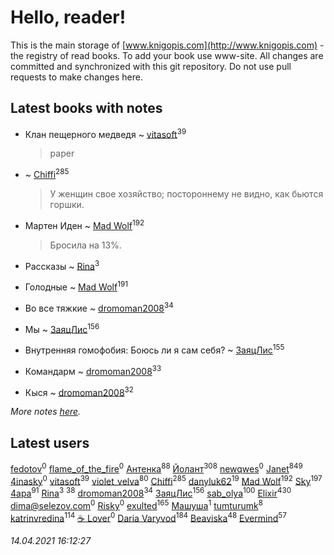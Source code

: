 # Hello, reader!
This is the main storage of [www.knigopis.com](http://www.knigopis.com) - the registry of read books.
To add your book use www-site. All changes are committed and synchronized with this git repository.
Do not use pull requests to make changes here.


## Latest books with notes
* Клан пещерного медведя ~ [vitasoft](users/474/47446642-vkontakte)<sup>39</sup>
    > paper

*  ~ [Chiffi](users/105/105831994080785626680-google)<sup>285</sup>
    > У женщин свое хозяйство; постороннему не видно, как бьются горшки.

* Мартен Иден ~ [Mad Wolf](users/947/94738840-vkontakte)<sup>192</sup>
    > Бросила на 13%.

* Рассказы ~ [Rina](users/102/102857111133378678801-google)<sup>3</sup>

* Голодные ~ [Mad Wolf](users/947/94738840-vkontakte)<sup>191</sup>

* Во все тяжкие ~ [dromoman2008](users/444/44461886-yandex)<sup>34</sup>

* Мы ~ [ЗаяцЛис](users/112/112388384595246311466-google)<sup>156</sup>

* Внутренняя гомофобия: Боюсь ли я сам себя? ~ [ЗаяцЛис](users/112/112388384595246311466-google)<sup>155</sup>

* Командарм ~ [dromoman2008](users/444/44461886-yandex)<sup>33</sup>

* Кыся ~ [dromoman2008](users/444/44461886-yandex)<sup>32</sup>


_More notes [here](latest_books_with_notes.md)._


## Latest users
[fedotov](users/101/101518469468204915024-google)<sup>0</sup> 
[flame_of_the_fire](users/319/319912296-vkontakte)<sup>0</sup> 
[Антенка](users/118/118158645037334943900-google)<sup>88</sup> 
[Йолант](users/104/104690883692185089260-google)<sup>308</sup> 
[newqwes](users/147/147033532-vkontakte)<sup>0</sup> 
[Janet](users/108/108113656204404967440-google)<sup>849</sup> 
[4inasky](users/138/138289153-vkontakte)<sup>0</sup> 
[vitasoft](users/474/47446642-vkontakte)<sup>39</sup> 
[violet_velva](users/116/116961712580551399099-google)<sup>80</sup> 
[Chiffi](users/105/105831994080785626680-google)<sup>285</sup> 
[danyluk62](users/374/374149854-vkontakte)<sup>19</sup> 
[Mad Wolf](users/947/94738840-vkontakte)<sup>192</sup> 
[Sky](users/118/118049897850017649660-googleplus)<sup>197</sup> 
[4apa](users/117/117392596378069249667-google)<sup>91</sup> 
[Rina](users/102/102857111133378678801-google)<sup>3</sup> 
[](users/153/1537586159620888-facebook)<sup>38</sup> 
[dromoman2008](users/444/44461886-yandex)<sup>34</sup> 
[ЗаяцЛис](users/112/112388384595246311466-google)<sup>156</sup> 
[sab_olya](users/139/139338401-vkontakte)<sup>100</sup> 
[Elixir](users/115/115826717712507836033-google)<sup>430</sup> 
[dima@selezov.com](users/113/1130000028058675-yandex)<sup>0</sup> 
[Risky](users/107/107060344012113539390-google)<sup>0</sup> 
[exulted](users/100/100599204551896265722-google)<sup>165</sup> 
[Машуша](users/105/105870511513917298315-google)<sup>1</sup> 
[tumturumk](users/135/135685382-vkontakte)<sup>8</sup> 
[katrinvredina](users/233/2336755-vkontakte)<sup>114</sup> 
[☕ Lover](users/152/15251310795888048195-mailru)<sup>0</sup> 
[Daria Varyvod](users/829/829893410524253-facebook)<sup>184</sup> 
[Beaviska](users/102/10202544960024508-facebook)<sup>48</sup> 
[Evermind](users/302/302928912-vkontakte)<sup>57</sup> 


_14.04.2021 16:12:27_

